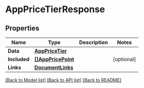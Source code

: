 # AppPriceTierResponse

## Properties

Name | Type | Description | Notes
------------ | ------------- | ------------- | -------------
**Data** | [**AppPriceTier**](AppPriceTier.md) |  | 
**Included** | [**[]AppPricePoint**](AppPricePoint.md) |  | [optional] 
**Links** | [**DocumentLinks**](DocumentLinks.md) |  | 

[[Back to Model list]](../README.md#documentation-for-models) [[Back to API list]](../README.md#documentation-for-api-endpoints) [[Back to README]](../README.md)


